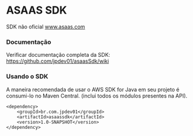 # ASAAS SDK

SDK não oficial www.asaas.com

### Documentação
Verificar documentação completa da SDK: https://github.com/jpdev01/asaasSdk/wiki

### Usando o SDK
A maneira recomendada de usar o AWS SDK for Java em seu projeto é consumi-lo no Maven Central. (inclui todos os módulos presentes na API).
```
<dependency>
    <groupId>br.com.jpdev01</groupId>
    <artifactId>asaassdk</artifactId>
    <version>1.0-SNAPSHOT</version>
</dependency>
```

